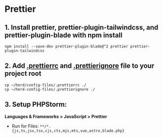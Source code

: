 # Prettier

## 1. Install prettier, prettier-plugin-tailwindcss, and prettier-plugin-blade with npm install 
```
npm install --save-dev prettier-plugin-blade@^2 prettier prettier-plugin-tailwindcss
```

## 2. Add [.prettierrc](.prettierrc) and [.prettierignore](.prettierignore) file to your project root
```
cp ~/herd/config-files/.prettierrc ./
cp ~/herd-config-files/.prettierignore ./
```

## 3. Setup PHPStorm:
**Languages & Frameworks > JavaScript > Prettier**
* Run for Files: `**/*.{js,ts,jsx,tsx,cjs,cts,mjs,mts,vue,astro,blade.php}`

